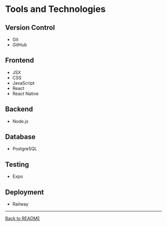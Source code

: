 # Tools and Technologies

## Version Control

- Git
- GitHub

## Frontend

- JSX
- CSS
- JavaScript
- React
- React Native

## Backend

- Node.js

## Database

- PostgreSQL

## Testing

- Expo

## Deployment

- Railway

---

[Back to README](../README.md)
